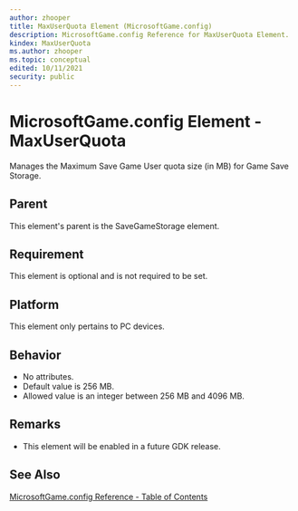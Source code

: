 ```yaml
---
author: zhooper
title: MaxUserQuota Element (MicrosoftGame.config)
description: MicrosoftGame.config Reference for MaxUserQuota Element.
kindex: MaxUserQuota
ms.author: zhooper
ms.topic: conceptual
edited: 10/11/2021
security: public
---
```


# MicrosoftGame.config Element - MaxUserQuota

Manages the Maximum Save Game User quota size (in MB) for Game Save Storage.

## Parent
This element's parent is the SaveGameStorage element.

## Requirement
This element is optional and is not required to be set.

## Platform
This element only pertains to PC devices.

## Behavior
* No attributes.
* Default value is 256 MB.
* Allowed value is an integer between 256 MB and 4096 MB.

## Remarks
* This element will be enabled in a future GDK release.

## See Also
[MicrosoftGame.config Reference - Table of Contents](gc-microsoftgameconfig-toc.md)  
